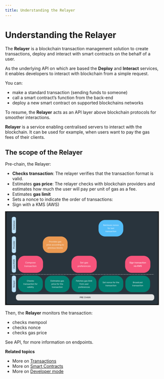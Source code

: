 ```yaml
---
title: Understanding the Relayer
---
```


# Understanding the Relayer

The **Relayer** is a blockchain transaction management solution to create transactions, deploy and interact with smart contracts on the behalf of a user.

As the underlying API on which are based the **Deploy** and **Interact** services, it enables developers to interact with blockchain from a simple request.

You can:

-   make a standard transaction (sending funds to someone)
-   call a smart contract’s function from the back-end
-   deploy a new smart contract on supported blockchains networks

To resume, the **Relayer** acts as an API layer above blockchain protocols for smoother interactions.

**Relayer** is a service enabling centralised servers to interact with the blockchain. It can be used for example, when users want to pay the gas fees of their clients.

## The scope of the Relayer

Pre-chain, the Relayer:

-   **Checks transaction**: The relayer verifies that the transaction format is valid.
-   Estimates **gas price**: The relayer checks with blockchain providers and estimates how much the user will pay per unit of gas as a fee.
-   Estimates **gas limit**
-   Sets a nonce to indicate the order of transactions:
-   Sign with a KMS (AWS)

![Relayer prechain](src/relayer_prechain.png)

Then, the **Relayer** monitors the transaction:

-   checks mempool
-   checks nonce
-   checks gas price

See API, for more information on endpoints.

**Related topics**

-   More on [Transactions](/Transactions/creating-a-transaction.mdx)
-   More on [Smart Contracts](/Smart-contract/understanding-smart-contracts.md)
-   More on [Developer mode](/Developer/Discovering-coding-interface.md)
